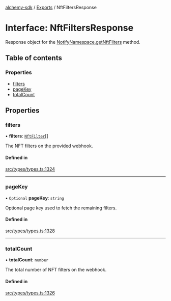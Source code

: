[alchemy-sdk](../README.md) / [Exports](../modules.md) / NftFiltersResponse

# Interface: NftFiltersResponse

Response object for the [NotifyNamespace.getNftFilters](../classes/NotifyNamespace.md#getnftfilters) method.

## Table of contents

### Properties

- [filters](NftFiltersResponse.md#filters)
- [pageKey](NftFiltersResponse.md#pagekey)
- [totalCount](NftFiltersResponse.md#totalcount)

## Properties

### filters

• **filters**: [`NftFilter`](NftFilter.md)[]

The NFT filters on the provided webhook.

#### Defined in

[src/types/types.ts:1324](https://github.com/stanleyjones/alchemy-sdk-js/blob/1bebd8bb/src/types/types.ts#L1324)

___

### pageKey

• `Optional` **pageKey**: `string`

Optional page key used to fetch the remaining filters.

#### Defined in

[src/types/types.ts:1328](https://github.com/stanleyjones/alchemy-sdk-js/blob/1bebd8bb/src/types/types.ts#L1328)

___

### totalCount

• **totalCount**: `number`

The total number of NFT filters on the webhook.

#### Defined in

[src/types/types.ts:1326](https://github.com/stanleyjones/alchemy-sdk-js/blob/1bebd8bb/src/types/types.ts#L1326)
